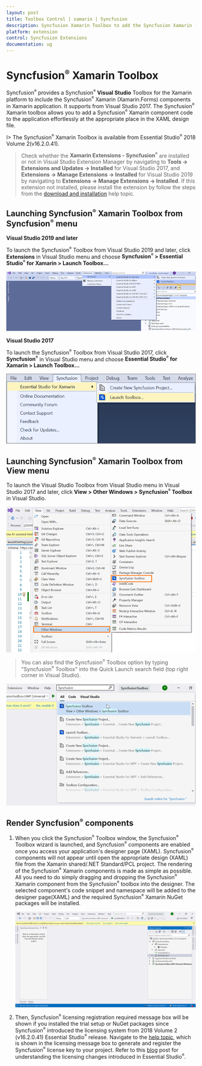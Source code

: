 ```yaml
---
layout: post
title: Toolbox Control | xamarin | Syncfusion
description: Syncfusion Xamarin Toolbox to add the Syncfusion Xamarin (Xamarin.Forms) controls in your project without coding in the Visual Studio designer.
platform: extension
control: Syncfusion Extensions
documentation: ug
---
```


# Syncfusion<sup style="font-size:70%">&reg;</sup> Xamarin Toolbox

Syncfusion<sup style="font-size:70%">&reg;</sup> provides a Syncfusion<sup style="font-size:70%">&reg;</sup> **Visual Studio** Toolbox for the Xamarin platform to include the Syncfusion<sup style="font-size:70%">&reg;</sup> Xamarin (Xamarin.Forms) components in Xamarin application. It supports from Visual Studio 2017. The Syncfusion<sup style="font-size:70%">&reg;</sup> Xamarin toolbox allows you to add a Syncfusion<sup style="font-size:70%">&reg;</sup> Xamarin component code to the application effortlessly at the appropriate place in the XAML design file.

I> The Syncfusion<sup style="font-size:70%">&reg;</sup> Xamarin Toolbox is available from Essential Studio<sup style="font-size:70%">&reg;</sup> 2018 Volume 2(v16.2.0.41).

> Check whether the **Xamarin Extensions - Syncfusion<sup style="font-size:70%">&reg;</sup>** are installed or not in Visual Studio Extension Manager by navigating to **Tools -> Extensions and Updates -> Installed** for Visual Studio 2017, and **Extensions -> Manage Extensions -> Installed** for Visual Studio 2019 by navigating to **Extensions -> Manage Extensions -> Installed**. If this extension not installed, please install the extension by follow the steps from the [download and installation](download-and-installation) help topic.

## Launching Syncfusion<sup style="font-size:70%">&reg;</sup> Xamarin Toolbox from Syncfusion<sup style="font-size:70%">&reg;</sup> menu

**Visual Studio 2019 and later**

To launch the Syncfusion<sup style="font-size:70%">&reg;</sup> Toolbox from Visual Studio 2019 and later, click **Extensions** in Visual Studio menu and choose **Syncfusion<sup style="font-size:70%">&reg;</sup> > Essential Studio<sup style="font-size:70%">&reg;</sup> for Xamarin > Launch Toolbox…**

   ![Syncfusion<sup style="font-size:70%">&reg;</sup> Xamarin Custom Toolbox via Syncfusion<sup style="font-size:70%">&reg;</sup> menu](Toolbox_images/Syncfusion_Menu_Toolbox_2019.png)

**Visual Studio 2017**

To launch the Syncfusion<sup style="font-size:70%">&reg;</sup> Toolbox from Visual Studio 2017, click **Syncfusion<sup style="font-size:70%">&reg;</sup>** in Visual Studio menu and choose **Essential Studio<sup style="font-size:70%">&reg;</sup> for Xamarin > Launch Toolbox...**


   ![Syncfusion<sup style="font-size:70%">&reg;</sup> Xamarin Custom Toolbox via Syncfusion<sup style="font-size:70%">&reg;</sup> menu](Toolbox_images/Syncfusion_Menu_Toolbox.png)

## Launching Syncfusion<sup style="font-size:70%">&reg;</sup> Xamarin Toolbox from View menu

To launch the Visual Studio Toolbox from Visual Studio menu in Visual Studio 2017 and later, click **View > Other Windows > Syncfusion<sup style="font-size:70%">&reg;</sup> Toolbox** in Visual Studio.

   ![Syncfusion<sup style="font-size:70%">&reg;</sup> Xamarin Custom Toolbox menu](Toolbox_images/Toolbox-img1.png)

> You can also find the Syncfusion<sup style="font-size:70%">&reg;</sup> Toolbox option  by typing "Syncfusion<sup style="font-size:70%">&reg;</sup> Toolbox" into the Quick Launch search field (top right corner in Visual Studio).

   ![Syncfusion<sup style="font-size:70%">&reg;</sup> Xamarin Custom Toolbox menu](Toolbox_images/quick-launchToolbox-img.png)

## Render Syncfusion<sup style="font-size:70%">&reg;</sup> components 
   
1.	When you click the Syncfusion<sup style="font-size:70%">&reg;</sup> Toolbox window, the Syncfusion<sup style="font-size:70%">&reg;</sup> Toolbox wizard is launched, and Syncfusion<sup style="font-size:70%">&reg;</sup> components are enabled once you access your application's designer page (XAML). Syncfusion<sup style="font-size:70%">&reg;</sup> components will not appear until open the appropriate  design (XAML) file from the Xamarin shared/.NET Standard/PCL project. The rendering of the Syncfusion<sup style="font-size:70%">&reg;</sup> Xamarin components is made as simple as possible. All you need to do simply dragging and dropping the Syncfusion<sup style="font-size:70%">&reg;</sup> Xamarin component from the Syncfusion<sup style="font-size:70%">&reg;</sup> toolbox into the designer. The selected component's code snippet and namespace will be added to the designer page(XAML) and  the required Syncfusion<sup style="font-size:70%">&reg;</sup> Xamarin NuGet packages will be installed.

      ![Syncfusion<sup style="font-size:70%">&reg;</sup> Xamarin Toolbox wizard](Toolbox_images/toolbox-gif.gif)

2. Then, Syncfusion<sup style="font-size:70%">&reg;</sup> licensing registration required message box will be shown if you installed the trial setup or NuGet packages since Syncfusion<sup style="font-size:70%">&reg;</sup> introduced the licensing system from 2018 Volume 2 (v16.2.0.41) Essential Studio<sup style="font-size:70%">&reg;</sup> release. Navigate to the [help topic](https://help.syncfusion.com/common/essential-studio/licensing/overview#how-to-generate-syncfusion-license-key), which is shown in the licensing message box to generate and register the Syncfusion<sup style="font-size:70%">&reg;</sup> license key to your project. Refer to this [blog](https://blog.syncfusion.com/post/Whats-New-in-2018-Volume-2-Licensing-Changes-in-the-1620x-Version-of-Essential-Studio.aspx) post for understanding the licensing changes introduced in Essential Studio<sup style="font-size:70%">&reg;</sup>.